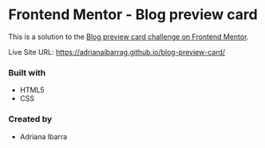 # Frontend Mentor - Blog preview card

This is a solution to the [Blog preview card challenge on Frontend Mentor](https://www.frontendmentor.io/challenges/blog-preview-card-ckPaj01IcS). 

Live Site URL: https://adrianaibarrag.github.io/blog-preview-card/

### Built with
- HTML5
- CSS

### Created by
- Adriana Ibarra
